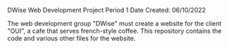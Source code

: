 DWise Web Development Project Period 1
Date Created: 06/10/2022

The web development group "DWise" must create a website for the client "OUI", a cafe that serves french-style coffee.
This repository contains the code and various other files for the website.